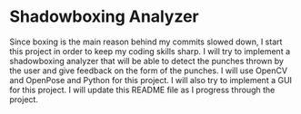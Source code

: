 # Shadowboxing Analyzer

Since boxing is the main reason behind my commits slowed down, I start this project in order to keep my coding skills sharp. I will try to implement a shadowboxing analyzer that will be able to detect the punches thrown by the user and give feedback on the form of the punches. I will use OpenCV and OpenPose and Python for this project. I will also try to implement a GUI for this project. I will update this README file as I progress through the project.
